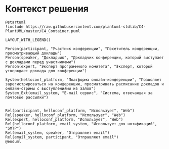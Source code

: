 # Контекст решения
<!-- Окружение системы (роли, участники, внешние системы) и связи системы с ним. Диаграмма контекста C4 и текстовое описание. 
Подробнее: https://confluence.mts.ru/pages/viewpage.action?pageId=375783261
-->

```plantuml
@startuml
!include https://raw.githubusercontent.com/plantuml-stdlib/C4-PlantUML/master/C4_Container.puml

LAYOUT_WITH_LEGEND()

Person(participant, "Участник конференции", "Посетитель конференции, просматривающий доклады")
Person(speaker, "Докладчик", "Докладчик конференции, который выступает с докладами перед участниками")
Person(expert, "Эксперт программного комитета", "Эксперт, который утверждает доклады для конференции")

System(helloconf_platform, "Платформа онлайн-конференции", "Позволяет зарегистрироваться на конференцию, просматривать расписание докладов и онлайн-стримы с выступлениями из залов")
System_Ext(email_system, "E-mail сервис", "Система, отвечающая за почтовые рассылки")


Rel(participant, helloconf_platform, "Использует", "Web")
Rel(speaker, helloconf_platform, "Использует", "Web")
Rel(expert, helloconf_platform, "Использует", "Web")
Rel(helloconf_platform, email_system, "Использует для нотификаций", "SMTP")
Rel(email_system, speaker, "Отправляет email")
Rel(email_system, participant, "Отправляет email")
@enduml
```
